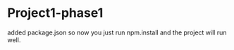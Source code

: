 # Project1-phase1

added package.json
so now you just run npm.install and the project will run well.
